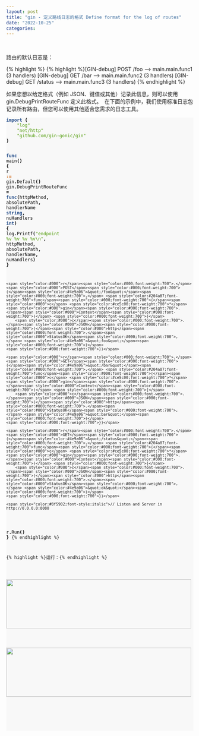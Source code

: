 ```yaml
---
layout: post
title: "gin - 定义路线日志的格式 Define format for the log of routes"
date: "2022-10-25"
categories: 
---
```

<p>&nbsp;</p>

<p>路由的默认日志是：</p>

{% highlight %}
{% highlight %}[GIN-debug] POST   /foo                      --&gt; main.main.func1 (3 handlers)
[GIN-debug] GET    /bar                      --&gt; main.main.func2 (3 handlers)
[GIN-debug] GET    /status                   --&gt; main.main.func3 (3 handlers)
{% endhighlight %}

<p>如果您想以给定格式（例如 JSON、键值或其他）记录此信息，则可以使用 gin.DebugPrintRouteFunc 定义此格式。&nbsp; 在下面的示例中，我们使用标准日志包记录所有路由，但您可以使用其他适合您需求的日志工具。</p>

<div class="highlight">
<pre style="background-color:#f8f8f8;-moz-tab-size:4;-o-tab-size:4;tab-size:4">
<code class="language-go" data-lang="go"><span style="color:#204a87;font-weight:700">import</span> <span style="color:#000;font-weight:700">(</span>
	<span style="color:#4e9a06">&quot;log&quot;</span>
	<span style="color:#4e9a06">&quot;net/http&quot;</span>
	<span style="color:#4e9a06">&quot;github.com/gin-gonic/gin&quot;</span>
<span style="color:#000;font-weight:700">)</span>

<span style="color:#204a87;font-weight:700">func</span> <span style="color:#000">main</span><span style="color:#000;font-weight:700">()</span> <span style="color:#000;font-weight:700">{</span>
	<span style="color:#000">r</span> <span style="color:#ce5c00;font-weight:700">:=</span> <span style="color:#000">gin</span><span style="color:#000;font-weight:700">.</span><span style="color:#000">Default</span><span style="color:#000;font-weight:700">()</span>
	<span style="color:#000">gin</span><span style="color:#000;font-weight:700">.</span><span style="color:#000">DebugPrintRouteFunc</span> <span style="color:#000;font-weight:700">=</span> <span style="color:#204a87;font-weight:700">func</span><span style="color:#000;font-weight:700">(</span><span style="color:#000">httpMethod</span><span style="color:#000;font-weight:700">,</span> <span style="color:#000">absolutePath</span><span style="color:#000;font-weight:700">,</span> <span style="color:#000">handlerName</span> <span style="color:#204a87;font-weight:700">string</span><span style="color:#000;font-weight:700">,</span> <span style="color:#000">nuHandlers</span> <span style="color:#204a87;font-weight:700">int</span><span style="color:#000;font-weight:700">)</span> <span style="color:#000;font-weight:700">{</span>
		<span style="color:#000">log</span><span style="color:#000;font-weight:700">.</span><span style="color:#000">Printf</span><span style="color:#000;font-weight:700">(</span><span style="color:#4e9a06">&quot;endpoint %v %v %v %v\n&quot;</span><span style="color:#000;font-weight:700">,</span> <span style="color:#000">httpMethod</span><span style="color:#000;font-weight:700">,</span> <span style="color:#000">absolutePath</span><span style="color:#000;font-weight:700">,</span> <span style="color:#000">handlerName</span><span style="color:#000;font-weight:700">,</span> <span style="color:#000">nuHandlers</span><span style="color:#000;font-weight:700">)</span>
	<span style="color:#000;font-weight:700">}</span>

	<span style="color:#000">r</span><span style="color:#000;font-weight:700">.</span><span style="color:#000">POST</span><span style="color:#000;font-weight:700">(</span><span style="color:#4e9a06">&quot;/foo&quot;</span><span style="color:#000;font-weight:700">,</span> <span style="color:#204a87;font-weight:700">func</span><span style="color:#000;font-weight:700">(</span><span style="color:#000">c</span> <span style="color:#ce5c00;font-weight:700">*</span><span style="color:#000">gin</span><span style="color:#000;font-weight:700">.</span><span style="color:#000">Context</span><span style="color:#000;font-weight:700">)</span> <span style="color:#000;font-weight:700">{</span>
		<span style="color:#000">c</span><span style="color:#000;font-weight:700">.</span><span style="color:#000">JSON</span><span style="color:#000;font-weight:700">(</span><span style="color:#000">http</span><span style="color:#000;font-weight:700">.</span><span style="color:#000">StatusOK</span><span style="color:#000;font-weight:700">,</span> <span style="color:#4e9a06">&quot;foo&quot;</span><span style="color:#000;font-weight:700">)</span>
	<span style="color:#000;font-weight:700">})</span>

	<span style="color:#000">r</span><span style="color:#000;font-weight:700">.</span><span style="color:#000">GET</span><span style="color:#000;font-weight:700">(</span><span style="color:#4e9a06">&quot;/bar&quot;</span><span style="color:#000;font-weight:700">,</span> <span style="color:#204a87;font-weight:700">func</span><span style="color:#000;font-weight:700">(</span><span style="color:#000">c</span> <span style="color:#ce5c00;font-weight:700">*</span><span style="color:#000">gin</span><span style="color:#000;font-weight:700">.</span><span style="color:#000">Context</span><span style="color:#000;font-weight:700">)</span> <span style="color:#000;font-weight:700">{</span>
		<span style="color:#000">c</span><span style="color:#000;font-weight:700">.</span><span style="color:#000">JSON</span><span style="color:#000;font-weight:700">(</span><span style="color:#000">http</span><span style="color:#000;font-weight:700">.</span><span style="color:#000">StatusOK</span><span style="color:#000;font-weight:700">,</span> <span style="color:#4e9a06">&quot;bar&quot;</span><span style="color:#000;font-weight:700">)</span>
	<span style="color:#000;font-weight:700">})</span>

	<span style="color:#000">r</span><span style="color:#000;font-weight:700">.</span><span style="color:#000">GET</span><span style="color:#000;font-weight:700">(</span><span style="color:#4e9a06">&quot;/status&quot;</span><span style="color:#000;font-weight:700">,</span> <span style="color:#204a87;font-weight:700">func</span><span style="color:#000;font-weight:700">(</span><span style="color:#000">c</span> <span style="color:#ce5c00;font-weight:700">*</span><span style="color:#000">gin</span><span style="color:#000;font-weight:700">.</span><span style="color:#000">Context</span><span style="color:#000;font-weight:700">)</span> <span style="color:#000;font-weight:700">{</span>
		<span style="color:#000">c</span><span style="color:#000;font-weight:700">.</span><span style="color:#000">JSON</span><span style="color:#000;font-weight:700">(</span><span style="color:#000">http</span><span style="color:#000;font-weight:700">.</span><span style="color:#000">StatusOK</span><span style="color:#000;font-weight:700">,</span> <span style="color:#4e9a06">&quot;ok&quot;</span><span style="color:#000;font-weight:700">)</span>
	<span style="color:#000;font-weight:700">})</span>

	<span style="color:#8f5902;font-style:italic">// Listen and Server in http://0.0.0.0:8080
</span>	<span style="color:#000">r</span><span style="color:#000;font-weight:700">.</span><span style="color:#000">Run</span><span style="color:#000;font-weight:700">()</span>
<span style="color:#000;font-weight:700">}</span>
{% endhighlight %}

<p>{% highlight %}运行：{% endhighlight %}</p>

<p><img height="132" src="/uploads/ckeditor/pictures/636/image-20221025103252-1.png" width="498" /></p>

<p><img height="132" src="/uploads/ckeditor/pictures/637/image-20221025103317-2.png" width="498" /></p>

<p>&nbsp;</p>
</div>

